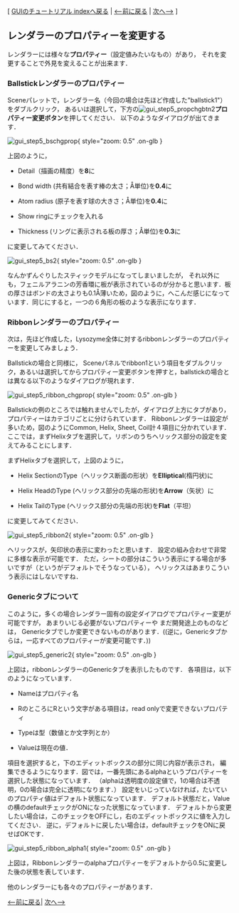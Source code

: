 [ [GUIのチュートリアル indexへ戻る](../../../Documents/GUIのチュートリアル(CueMol2)/) |
[&lt;--前に戻る](../../../Documents/GUIのチュートリアル(CueMol2)/Step4) |
[次へ--&gt;](../../../Documents/GUIのチュートリアル(CueMol2)/Step6) ]

## レンダラーのプロパティーを変更する

レンダラーには様々な**プロパティー**（設定値みたいなもの）があり，
それを変更することで外見を変えることが出来ます．

### Ballstickレンダラーのプロパティー
Sceneパレットで，レンダラー名（今回の場合は先ほど作成した"ballstick1"）をダブルクリック，
あるいは選択して，下方の![gui_step5_propchgbtn2](../../../assets/images/Documents/GUIのチュートリアル(CueMol2)/Step5/gui_step5_propchgbtn2.png)**プロパティー変更ボタン**を押してください．
以下のようなダイアログが出てきます．


![gui_step5_bschgprop](../../../assets/images/Documents/GUIのチュートリアル(CueMol2)/Step5/gui_step5_bschgprop.png){ style="zoom: 0.5" .on-glb }


上図のように，

-  Detail（描画の精度）を**8**に

-  Bond width (共有結合を表す棒の太さ；Å単位)を**0.4**に

-  Atom radius (原子を表す球の大きさ；Å単位)を**0.4**に

-  Show ringにチェックを入れる

-  Thickness (リングに表示される板の厚さ；Å単位)を**0.3**に

に変更してみてください．


![gui_step5_bs2](../../../assets/images/Documents/GUIのチュートリアル(CueMol2)/Step5/gui_step5_bs2.png){ style="zoom: 0.5" .on-glb }


なんかずんぐりしたスティックモデルになってしまいましたが，
それ以外にも，フェニルアラニンの芳香環に板が表示されているのが分かると思います．板の厚さはボンドの太さよりも0.1Å薄いため，図のように，へこんだ感じになっています．同じにすると，一つの６角形の板のような表示になります．

### Ribbonレンダラーのプロパティー

次は，先ほど作成した，Lysozyme全体に対するribbonレンダラーのプロパティーを変更してみましょう．

Ballstickの場合と同様に，
Sceneパネルでribbon1という項目をダブルクリック，あるいは選択してからプロパティー変更ボタンを押すと，ballstickの場合とは異なる以下のようなダイアログが現れます．


![gui_step5_ribbon_chgprop](../../../assets/images/Documents/GUIのチュートリアル(CueMol2)/Step5/gui_step5_ribbon_chgprop.png){ style="zoom: 0.5" .on-glb }


Ballstickの例のところでは触れませんでしたが，ダイアログ上方にタブがあり，
プロパティーはカテゴリごとに分けられています．
Ribbonレンダラーは設定が多いため，図のようにCommon, Helix, Sheet, Coil計４項目に分かれています．
ここでは，まずHelixタブを選択して，リボンのうちヘリックス部分の設定を変えてみることにします．

まずHelixタブを選択して，上図のように，

-  Helix SectionのType（ヘリックス断面の形状）を**Elliptical**(楕円状)に

-  Helix HeadのType (ヘリックス部分の先端の形状)を**Arrow**（矢状）に

-  Helix TailのType (ヘリックス部分の先端の形状)を**Flat**（平坦）

に変更してみてください．


![gui_step5_ribbon2](../../../assets/images/Documents/GUIのチュートリアル(CueMol2)/Step5/gui_step5_ribbon2.png){ style="zoom: 0.5" .on-glb }


ヘリックスが，矢印状の表示に変わったと思います．
設定の組み合わせで非常に多様な表示が可能です．
ただ，シートの部分はこういう表示にする場合が多いですが（というがデフォルトでそうなっている），
ヘリックスはあまりこういう表示にはしないですね．

### Genericタブについて
このように，多くの場合レンダラー固有の設定ダイアログでプロパティー変更が可能ですが，
あまりいじる必要がないプロパティーや
まだ開発途上のものなどは，
Genericタブでしか変更できないものがあります．((逆に，Genericタブからは，一応すべてのプロパティーが変更可能です．))

![gui_step5_generic2](../../../assets/images/Documents/GUIのチュートリアル(CueMol2)/Step5/gui_step5_generic2.png){ style="zoom: 0.5" .on-glb }

上図は，ribbonレンダラーのGenericタブを表示したものです．
各項目は，以下のようになっています．

-  Nameはプロパティ名

-  RのところにRという文字がある項目は，read onlyで変更できないプロパティ

-  Typeは型（数値とか文字列とか）

-  Valueは現在の値．

項目を選択すると，下のエディットボックスの部分に同じ内容が表示され，
編集できるようになります．図では，一番先頭にあるalphaというプロパティーを選択した状態になっています．
（alphaは透明度の設定値で，1の場合は不透明，0の場合は完全に透明になります．）
設定をいじっていなければ，たいていのプロパティ値はデフォルト状態になっています．
デフォルト状態だと，Valueの横のdefaultチェックがONになった状態になっています．
デフォルトから変更したい場合は，このチェックをOFFにし，右のエディットボックスに値を入力してください．
逆に，デフォルトに戻したい場合は，defaultチェックをONに戻せばOKです．


![gui_step5_ribbon_alpha1](../../../assets/images/Documents/GUIのチュートリアル(CueMol2)/Step5/gui_step5_ribbon_alpha1.png){ style="zoom: 0.5" .on-glb }

上図は，Ribbonレンダラーのalphaプロパティーをデフォルトから0.5に変更した後の状態を表しています．

他のレンダラーにも各々のプロパティーがあります．

[&lt;--前に戻る](../../../Documents/GUIのチュートリアル(CueMol2)/Step4)|
[次へ--&gt;](../../../Documents/GUIのチュートリアル(CueMol2)/Step6)
